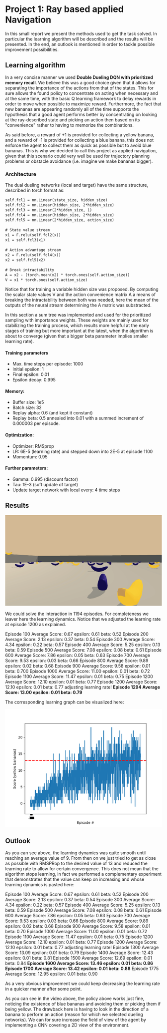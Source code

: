 # Project 1: Ray based applied Navigation

In this small report we present the methods used to get the task solved. In particular the learning algorithm will be described and the results will be presented. In the end, an outlook is mentioned in order to tackle possible improvement possibilities.

## Learning algorithm

In a very concise manner we used **Double Dueling DQN with prioritized memory recall**. We believe this was a good choice given that it allows for separating the importance of the actions from that of the states. This for sure allows the found policy to concentrate on acting when necessary and at the same time, with the basic Q learning framework to delay rewards in order to move when possible to maximize reward. Furthermore, the fact that new bananas are appearing randomly all of the time supports the hypothesis that a good agent performs better by concentrating on looking at the ray-described state and picking an action then based on its "convenience" rather to having to memorize the combinations.

As said before, a reward of +1 is provided for collecting a yellow banana, and a reward of -1 is provided for collecting a blue banana, this does not enforce the agent to collect them as quick as possible but to avoid blue bananas. This is why we decided to call this project as applied navigation, given that this scenario could very well be used for trajectory planning problems or obstacle avoidance (i.e. imagine we make bananas bigger).

### Architecture

The dual dueling networks (local and target) have the same structure, described in torch format as:

```
self.fcl1 = nn.Linear(state_size, hidden_size)
self.fcl2 = nn.Linear(hidden_size, 2*hidden_size)
self.fcl3 = nn.Linear(2*hidden_size, 1)
self.fcl4 = nn.Linear(hidden_size, 2*hidden_size)
self.fcl5 = nn.Linear(2*hidden_size, action_size)

# State value stream
x1 = F.relu(self.fcl2(x))
x1 = self.fcl3(x1)

# Action advantage stream
x2 = F.relu(self.fcl4(x))
x2 = self.fcl5(x2)

# Break intractability
A = x2 - (torch.mean(x2) * torch.ones(self.action_size))
V = x1 * torch.ones(self.action_size)
```

Notice that for training a variable hidden size was proposed. By computing the scalar state values V and the action convenience matrix A a means of breaking the intractability between both was needed, here the mean of the outputs of the neural stream determining the A matrix was substracted.

In this section a sum tree was implemented and used for the prioritized sampling with importance weights. These weights are mainly used for stabilizing the training process, which results more helpful at the early stages of training but more important at the latest, when the algorithm is about to converge (given that a bigger beta parameter implies smaller learning rate).

#### Training parameters

- Max. time steps per episode: 1000
- Initial epsilon: 1
- Final epsilon: 0.01
- Epsilon decay: 0.995

#### Memory:
- Buffer size: 1e5
- Batch size: 32
- Replay alpha: 0.6 (and kept it constant)
- Replay beta: 0.5 annealed into 0.01 with a summed increment of 0.000003 per episode.

#### Optimization:
- Optimizer: RMSprop
- LR: 6E-5 (learning rate) and stepped down into 2E-5 at episode 1100
- Momentum: 0.95

#### Further parameters:
- Gamma: 0.995 (discount factor)
- Tau: 1E-3 (soft update of target)
- Update target network with local every: 4 time steps


##  Results

![alt text](agent_smart.gif)

We could solve the interaction in 1194 episodes. For completeness we leaver here the learning dynamics. Notice that we adjusted the learning rate at episode 1200 as explained.

Episode 100	Average Score: 0.67	epsilon: 0.61	beta: 0.52
Episode 200	Average Score: 2.13	epsilon: 0.37	beta: 0.54
Episode 300	Average Score: 4.34	epsilon: 0.22	beta: 0.57
Episode 400	Average Score: 5.25	epsilon: 0.13	beta: 0.59
Episode 500	Average Score: 7.08	epsilon: 0.08	beta: 0.61
Episode 600	Average Score: 7.86	epsilon: 0.05	beta: 0.63
Episode 700	Average Score: 9.53	epsilon: 0.03	beta: 0.66
Episode 800	Average Score: 9.89	epsilon: 0.02	beta: 0.68
Episode 900	Average Score: 9.58	epsilon: 0.01	beta: 0.700
Episode 1000	Average Score: 11.00	epsilon: 0.01	beta: 0.72
Episode 1100	Average Score: 11.47	epsilon: 0.01	beta: 0.75
Episode 1200	Average Score: 12.10	epsilon: 0.01	beta: 0.77
Episode 1200	Average Score: 12.10	epsilon: 0.01	beta: 0.77 adjusting learning rate!
**Episode 1294	Average Score: 13.00	epsilon: 0.01	beta: 0.79**

The corresponding learning graph can be visualized here:

![alt text](result_learning.png)

## Outlook
As you can see above, the learning dynamics was quite smooth until reaching an average value of 9. From then on we just tried to get as close as possible with RMSPRop to the desired value of 13 and reduced the learning rate to allow for certain convergence. This does not mean that the algorithm stops learning, in fact we performed a complementary experiment that demonstrates that the value can keep on increasing and whose learning dynamics is pasted here:

Episode 100	Average Score: 0.67	epsilon: 0.61	beta: 0.52
Episode 200	Average Score: 2.13	epsilon: 0.37	beta: 0.54
Episode 300	Average Score: 4.34	epsilon: 0.22	beta: 0.57
Episode 400	Average Score: 5.25	epsilon: 0.13	beta: 0.59
Episode 500	Average Score: 7.08	epsilon: 0.08	beta: 0.61
Episode 600	Average Score: 7.86	epsilon: 0.05	beta: 0.63
Episode 700	Average Score: 9.53	epsilon: 0.03	beta: 0.66
Episode 800	Average Score: 9.89	epsilon: 0.02	beta: 0.68
Episode 900	Average Score: 9.58	epsilon: 0.01	beta: 0.70
Episode 1000	Average Score: 11.00	epsilon: 0.01	beta: 0.72
Episode 1100	Average Score: 11.47	epsilon: 0.01	beta: 0.75
Episode 1200	Average Score: 12.10	epsilon: 0.01	beta: 0.77
Episode 1200	Average Score: 12.10	epsilon: 0.01	beta: 0.77 adjusting learning rate!
Episode 1300	Average Score: 13.09	epsilon: 0.01	beta: 0.79
Episode 1400	Average Score: 12.43	epsilon: 0.01	beta: 0.81
Episode 1500	Average Score: 12.69	epsilon: 0.01	beta: 0.84
**Episode 1600	Average Score: 13.46	epsilon: 0.01	beta: 0.86**
**Episode 1700	Average Score: 13.42	epsilon: 0.01	beta: 0.88**
Episode 1775	Average Score: 12.95	epsilon: 0.01	beta: 0.90

As a very obvious improvement we could keep decreasing the learning rate in a quicker manner after some point.

As you can see in the video above, the policy above works just fine, noticing the existence of blue bananas and avoiding them or picking them if being yellow. The drawback here is having to look in the direction of a banana to perform an action (reason for which we selected dueling networks). We can for sure increase the field of view of the agent by implementing a CNN covering a 2D view of the environment.
